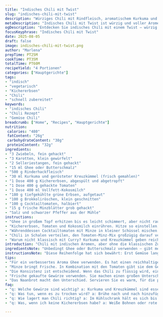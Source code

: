 ```yaml
---
title: "Indisches Chili mit Twist"
slug: "indisches-chili-mit-twist"
description: "Würziges Chili mit Rindfleisch, aromatischem Kurkuma und geröstetem Kreuzkümmel statt des klassischen Currypulvers. Ganze 20 Prozent mehr Karotten für mehr Biss, zarte Kichererbsen statt roter Bohnen für andere Textur. Kokosmilch bleibt, aber Vollfett für intensiveres Aroma. Kleine grüne Erbsen plus frische Minze statt Koriander, plus halbiert Brokkoliröschen. Wichtig sind die gerösteten Gewürze am Anfang und die langsame Reduktion ohne ständig umrühren. Endlich ein Chili, das nicht wässrig wird. Kleine Tomaten am Ende kurz mitziehen lassen, damit Säure bleibt. Nicht zu lange kochen, sonst zerfallen die Erbsen und die Tomaten verbrennen. Mit Naanbrot oder knusprigem Fladenbrot servieren."
metaDescription: "Indisches Chili mit Twist ist würzig und voller Aromen. Ein kreativer Mix aus Kichererbsen, Kurkuma und cremiger Kokosmilch für den besonderen Genuss"
ogDescription: "Entdecken Sie indisches Chili mit einem Twist – würzig und cremig, voller knackigem Gemüse und frischer Minze, für ein Geschmackserlebnis der besonderen Art"
focusKeyphrase: "Indisches Chili mit Twist"
date: 2025-08-05
draft: false
image: indisches-chili-mit-twist.png
author: "Marlena"
prepTime: PT25M
cookTime: PT35M
totalTime: PT60M
recipeYield: "4 Portionen"
categories: ["Hauptgerichte"]
tags:
- "indisch"
- "vegetarisch"
- "Kichererbsen"
- "Chili"
- "schnell zubereitet"
keywords:
- "indisches Chili"
- "Chili Rezept"
- "Gemüse Chili"
breadcrumb: ["Home", "Recipes", "Hauptgerichte"]
nutrition: 
 calories: "480"
 fatContent: "26g"
 carbohydrateContent: "38g"
 proteinContent: "32g"
ingredients:
- "3 Zwiebeln, fein gehackt"
- "3 Karotten, klein gewürfelt"
- "2 Selleriestangen, fein gehackt"
- "15 ml Ghee oder Butterschmalz"
- "500 g Rinderhackfleisch"
- "30 ml Kurkuma und gerösteter Kreuzkümmel (frisch gemahlen)"
- "1 Dose 400 g Kichererbsen, abgespült und abgetropft"
- "1 Dose 400 g gehackte Tomaten"
- "1 Dose 400 ml Vollfett-Kokosmilch"
- "180 g tiefgekühlte grüne Erbsen, aufgetaut"
- "100 g Brokkoliröschen, klein geschnitten"
- "100 g Cocktailtomaten, halbiert"
- "15 g frische Minzblätter grob gehackt"
- "Salz und schwarzer Pfeffer aus der Mühle"
instructions:
- "Ghee in großem Topf erhitzen bis es leicht schimmert, aber nicht raucht. Erst die Zwiebeln, dann Karotten und Sellerie zugeben, langsam anschwitzen. Kein Farbverlust – Gemüse muss weich werden, aber nicht braun, rührt und riecht öfter mal daran. Sobald alles glasig, aber saftig, Fleisch rein, mit Holzlöffel zerpflücken, anbraten bis es krümelig wird und anbrät. Nicht zu oft wenden, sonst saftet es zu sehr aus. Dann Kurkuma und Kreuzkümmel dazu – die Hitze runter, damit Gewürze nicht verbrennen. 1-2 Minuten rösten, bis Duft aufsteigt, der ist Gold wert."
- "Kichererbsen, Tomaten und Kokosmilch einrühren. Hitze so einstellen, dass es nur sacht köchelt. Deckel halb drauf, nie ganz schließen, sonst wird es matschig. 25 Minuten gelegentlich umrühren, immer schauen, dass es nicht am Boden festklebt. Wenn die Sauce schon dick, fast samtig, aber noch nicht trocken aussieht – perfekt. Dann grüne Erbsen und Brokkoli dazu. Nochmals 7-8 Minuten köcheln, bis Brokkoli bissfest ist, Erbsen weich aber nicht mehlig. Zwischendurch kosten, salzen, pfeffern: das ist der Moment, alle Aromen abzurunden, nicht vorher."
- "Währenddessen Cocktailtomaten mit Minze in kleiner Schüssel mischen. Frische Minze gibt Frische, leichte Säure von Tomaten ist super Kontrast zum cremigen Chili. Scharf muss es hier nicht sein, schärfen nach Wunsch separat – scharfe Soße passt prima dazu."
- "Chili in Schalen verteilen, den Tomaten-Minz-Mix großzügig darauf verteilen. Grob gemahlenen schwarzen Pfeffer darüber. Mit fluffig-warmen Naan oder knusprigem Fladenbrot servieren. Das Brot nicht eintauchen, sondern als Textur-Kontrast genießen. Wenn die Mischung etwas dicker wird, kann man mit Wasser oder Gemüsebrühe die Konsistenz wieder anpassen, aber vorsichtig."
- "Warum nicht klassisch mit Curry? Kurkuma und Kreuzkümmel geben reichhaltigere, nussigere Basis und viel mehr Tiefe. Kichererbsen für etwas Biss, die Tomaten und Minze als Frischebringer bewahren die Leichtigkeit. Brokkoli? Gibt Biss und extra Grün – manche mögen’s, ich schon."
introduction: "Chili mit indischen Aromen, aber ohne die klassischen Zutaten, die jeder erwartet. Statt roter Bohnen und Curry – ein mutiger Mix aus Kichererbsen, Kurkuma und frisch geröstetem Kreuzkümmel, der dem Gericht eine unverwechselbare Noblesse verleiht. Die Kombination aus cremiger Kokosmilch und knackigem Gemüse schafft einen Kontrast, der in der Küche Spaß macht, auch wenn man schon viele Rezepte kennt. Frische Minze statt Koriander gibt dem Ganzen nicht nur Frische, sondern verhindert außerdem den typischen Koriandergeschmack, den nicht jeder mag. Der Trick liegt in der Geduld beim Anbraten und der Dosierung der Flüssigkeit. Nie zu viel rühren, sonst zerfällt die Textur. Die Tomaten sollten nicht zerkochen – nur kurz mitziehen, damit sie ihr Aroma behalten. So wird aus der einfachen Chili-Basis ein überraschend vielschichtiges Gericht."
ingredientsNote: "Unbedingt Ghee oder Butterschmalz verwenden – gibt mehr Geschmack als neutrales Öl und hilft beim Rösten der Gewürze ohne anbrennen. Frischer Kreuzkümmel ist besser als gemahlener aus dem Laden – die Röstaromen sind durch nichts zu ersetzen. Kichererbsen sind ein toller Ersatz für rote Bohnen, das sorgt für extra Textur und ist sättigender. Wer auf Gluten verzichten will, nimmt als Beilage Naan aus glutenfreiem Mehl oder ein schlichtes Fladenbrot aus Reismehl. Brokkoli bringt etwas frisches Grün und einen bissfesten Akzent, kann auch durch grüne Bohnen ersetzt werden. Für die frischen Kräuter eignet sich Minze gerade, weil sie nicht so polarisierend ist wie Koriander. Wenn keine Kokosmilch da, geht auch Sahne oder aber eine Mischung aus Sahne und Wasser – gibt die Cremigkeit ohne Kokosgeschmack. Denkt daran, Gemüse möglichst gleichmäßig zu schneiden, damit es zeitgleich gar wird."
instructionsNote: "Diese Reihenfolge hat sich bewährt: Erst Gemüse langsam mit Fett glasig dünsten, dann Fleisch anbraten für mehr Aroma und weniger Saftverlust. Rösten der Gewürze dauert nie länger als ein paar Minuten; zu lange = bitter. Flüssigkeiten und Hülsenfrüchte erst zum Schluss, damit nichts zu sehr zerfällt. Die Konsistenz ist fast wichtiger als Kochzeit, zu flüssiges Chili einfach etwas offen einkochen lassen, zu trocken vorsichtig mit Brühe strecken. Beim Umrühren nicht zu oft und vor allem nicht zu kräftig, sonst wird es Brei. Wachsam sein gegen Anbrennen, gerade am Topfboden bei dickeren Stücken. Das Tomaten-Minz-Topping bringt eine Frische, die das Gericht weniger einseitig macht. Wer schärfer will, arbeitet besser mit Chili ohne Kochen, z.B. als Deko oder Soße dazu. Timing ist alles: Gemüse soll knackig bleiben, Fleisch saftig, Sauce cremig ohne wässrig zu sein."
tips:
- "Für ein verbessertes Aroma Ghee verwenden. Es hat einen reichhaltigeren Geschmack als normales Öl. Funktioniert ideal für das Anbraten der Zwiebeln. Räuchern Sie die Gewürze gut, damit die Aromen aufsteigen. Gesunde Fette sind der Schlüssel. Zu lange rösten wird bitter."
- "Minze bringt Frische. In Kombination mit den Tomaten gibt sie dem Gericht eine überraschende Leichtigkeit. Wer Koriander liebt, kann ihn hinzufügen, aber scharfes Chili liegt in Ihrer Hand. Nutzen Sie geschnittene Peperoni für extra Schärfe bei Bedarf. Schärfen nach Wunsch."
- "Die Konsistenz ist entscheidend. Wenn das Chili zu flüssig wird, einfach offen weiterköcheln. Fügen Sie langsam Brühe hinzu, wenn zu dick. Erbsen und Brokkoli sollen knackig bleiben. Vermeiden Sie zu viel Rühren, das macht Brei. Achten Sie darauf, dass das Gemüse gleichmäßig geschnitten ist."
- "Frische gekaufte Gewürze verwenden. Sie machen einen großen Unterschied im Geschmack. Abgelaufene Gewürze verlieren Aroma. Gerösteter Kreuzkümmel hat einen intensiven Geschmack. Geben Sie frischem Gemüse den Vorzug, das bringt mehr Vitalität. Brokkoli kann auch durch grüne Bohnen ersetzt werden."
- "Das Naanbrot macht den Unterschied. Servieren Sie es warm, für die perfekte Textur. Alternativ glutenfreies Brot verwenden. Daneben lässt sich auch Joghurt als Beilage verwenden. Das ergänzt die Gewürze und mildert die Schärfe gut. Mehr Aroma ohne den Einsatz von Zucker."
faq:
- "q: Welche Gewürze sind wichtig? a: Kurkuma und Kreuzkümmel sind essenziell. Sie geben das Aroma. Frisch gemahlen ist sogar besser. Reduzieren Sie die Hitze, damit sie nicht verbrennen. Kein Mundgefühl durch Bitterkeit."
- "q: Was tun, wenn es zu trocken wird? a: Brühe nach und nach hinzufügen. Beobachten Sie die Konsistenz genau. Zu viel unterrühren macht es matschig. Aber eine gelungene Reduktion sorgt für intensiven Geschmack. Schmecken ist hier wichtig."
- "q: Wie lagert man Chili richtig? a: Im Kühlschrank hält es sich bis zu fünf Tage. Sie können auch portionsweise einfrieren. In luftdichten Behältern bleibt es frisch. Erhitzen auf dem Herd ist besser als in der Mikrowelle."
- "q: Was, wenn ich keine Kichererbsen habe? a: Weiße Bohnen oder rote Linsen sind Alternativen. Linsen haben eine kürzere Garzeit. Kichererbsen können auch selbst eingeweicht und gekocht werden. Flexibel beim Zubereiten ist wichtig."

---
```

